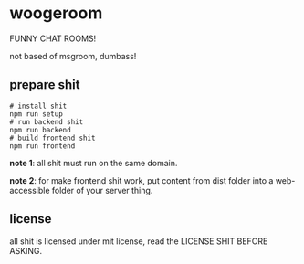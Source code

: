 # woogeroom

FUNNY CHAT ROOMS!

not based of msgroom, dumbass!

## prepare shit

```
# install shit
npm run setup
# run backend shit
npm run backend
# build frontend shit
npm run frontend
```

**note 1**: all shit must run on the same domain.

**note 2**: for make frontend shit work, put content from dist folder into a web-accessible folder of your server thing.

## license

all shit is licensed under mit license, read the LICENSE SHIT BEFORE ASKING.
